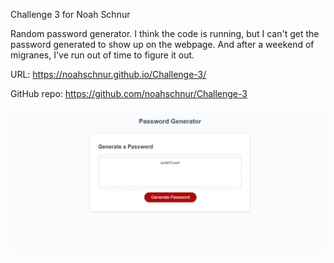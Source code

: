 Challenge 3 for Noah Schnur

Random password generator. I think the code is running, but I can't get the password generated to show up on the webpage. And after a weekend of migranes, I've run out of time to figure it out.

URL:
https://noahschnur.github.io/Challenge-3/

GitHub repo:
https://github.com/noahschnur/Challenge-3

![Alt text](https://github.com/noahschnur/Challenge-3/blob/main/Random.png "Screenshot")